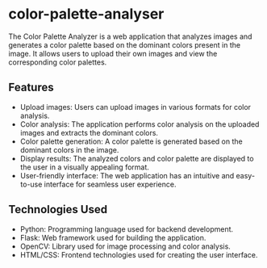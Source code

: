 ﻿# color-palette-analyser
 
The Color Palette Analyzer is a web application that analyzes images and generates a color palette based on the dominant colors present in the image. It allows users to upload their own images and view the corresponding color palettes.

## Features

- Upload images: Users can upload images in various formats for color analysis.
- Color analysis: The application performs color analysis on the uploaded images and extracts the dominant colors.
- Color palette generation: A color palette is generated based on the dominant colors in the image.
- Display results: The analyzed colors and color palette are displayed to the user in a visually appealing format.
- User-friendly interface: The web application has an intuitive and easy-to-use interface for seamless user experience.

## Technologies Used

- Python: Programming language used for backend development.
- Flask: Web framework used for building the application.
- OpenCV: Library used for image processing and color analysis.
- HTML/CSS: Frontend technologies used for creating the user interface.
